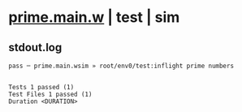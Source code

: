 # [prime.main.w](../../../../../../examples/tests/sdk_tests/math/prime.main.w) | test | sim

## stdout.log
```log
pass ─ prime.main.wsim » root/env0/test:inflight prime numbers
 
 
Tests 1 passed (1)
Test Files 1 passed (1)
Duration <DURATION>
```


